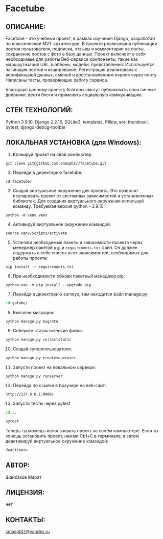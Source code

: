 # Facetube
## ОПИСАНИЕ:
Facetube - это учебный проект, в рамках изучения Django, разработан по классической МVТ архитектуре. В проекте реализована публикация постов пользователя, подписка, отзывы и комментарии на посты, сохранение постов с фото в базу данных. Проект включает в себя необходимые для работы Веб-сервиса компоненты, такие как маршрутизация URL, шаблоны, модели, представления. Используется пагинация постов и кэширование. Регистрация реализована с верификацией данных, сменой и восстановлением пароля через почту. Написаны тесты, проверяющие работу сервиса.

Благодаря данному проекту блогеры смогут публиковать свои личные дневники, вести блоги и применять социальную коммуникацию. 
## СТЕК ТЕХНОЛОГИЙ:
Python 3.9.10, Django 2.2.16, SQLite3, templates, Pillow, sorl.thumbnail, pytest, django-debug-toolbar

## ЛОКАЛЬНАЯ УСТАНОВКА (для Windows):

1. Клонируй проект на свой компьютер:
```
git clone git@github.com:smaspb17/facetube.git
```
2. Перейди в директорию facetube:
```
cd facetube/
```
3. Создай виртуальное окружение для проекта. Это позволит изолировать проект от системных зависимостей и установленных библиотек. Для создания виртуального окружения используй команду. Требуемая версия python - 3.9.10:
```
python -m venv venv
```
4. Активируй виртуальное окружение командой:
```
source venv/Scripts/activate
```
5. Установи необходимые пакеты и зависимости проекта через менеджер пакетов `pip` и `requirements.txt` файл. Он должен содержать в себе список всех зависимостей, необходимых для работы проекта:
```
pip install -r requirements.txt
```
6. При необходимости обнови пакетный менеджер pip:
``` 
python.exe -m pip install --upgrade pip
```
7. Перейди в директорию surveys, там находится файл manage.py:
```cmd
cd yatube/
```
8. Выполни миграции:
```cmd
python manage.py migrate
```
9. Соберите статистические файлы:
```cmd
python manage.py collectstatic
```
10. Создай суперпользователя:
```cmd
python manage.py createsuperuser
```
11. Запусти проект на локальном сервере:
```
python manage.py runserver
```
12. Перейди по ссылке в браузере на веб-сайт:
```
http://127.0.0.1:8000/
```
13. Запусти тесты через pytest
```cmd
cd ..
```
```cmd
pytest
```
Теперь ты можешь использовать проект на своём компьютере. Если ты хочешь остановить проект, нажми Ctrl+C в терминале, а затем деактивируй виртуальное окружение командой:
```cmd
deactivate
```

## АВТОР:

Шайбаков Марат

## ЛИЦЕНЗИЯ:

нет

## КОНТАКТЫ:

smaspb17@yandex.ru

